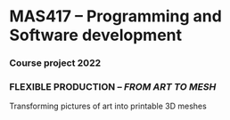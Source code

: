 # MAS417 – Programming and Software development
### **Course project 2022**
### FLEXIBLE PRODUCTION – *FROM ART TO MESH*
Transforming pictures of art into printable 3D meshes
